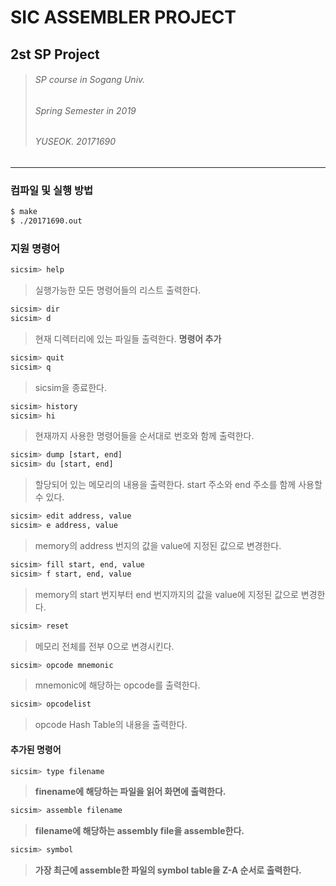 SIC ASSEMBLER PROJECT
=================
2st SP Project
--------------

> ###### SP course in Sogang Univ.
> ###### Spring Semester in 2019
> ###### YUSEOK. 20171690

-------------------------
### 컴파일 및 실행 방법
```bash
$ make
$ ./20171690.out
```

### 지원 명령어
```bash
sicsim> help
```
> 실행가능한 모든 명령어들의 리스트 출력한다.

```bash
sicsim> dir
sicsim> d
```
> 현재 디렉터리에 있는 파일들 출력한다.
> **명령어 추가**

```bash
sicsim> quit
sicsim> q
```
> sicsim을 종료한다.

```bash
sicsim> history
sicsim> hi
```
> 현재까지 사용한 명령어들을 순서대로 번호와 함께 출력한다.

```bash
sicsim> dump [start, end]
sicsim> du [start, end]
```
> 할당되어 있는 메모리의 내용을 출력한다.
> start 주소와 end 주소를 함께 사용할 수 있다.

```bash
sicsim> edit address, value
sicsim> e address, value
```
> memory의 address 번지의 값을 value에 지정된 값으로 변경한다.

```bash
sicsim> fill start, end, value
sicsim> f start, end, value
```
> memory의 start 번지부터 end 번지까지의 값을 value에 지정된 값으로 변경한다.

```bash
sicsim> reset
```
> 메모리 전체를 전부 0으로 변경시킨다.

```bash
sicsim> opcode mnemonic
```
> mnemonic에 해당하는 opcode를 출력한다.

```bash
sicsim> opcodelist
```
> opcode Hash Table의 내용을 출력한다.

#### 추가된 명령어
```bash
sicsim> type filename
```
> **finename에 해당하는 파일을 읽어 화면에 출력한다.**

```bash
sicsim> assemble filename
```
> **filename에 해당하는 assembly file을 assemble한다.**

```bash
sicsim> symbol
```
> **가장 최근에 assemble한 파일의 symbol table을 Z-A 순서로 출력한다.**
